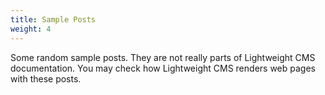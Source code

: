 ```yaml
---
title: Sample Posts
weight: 4
---
```


Some random sample posts. They are not really parts of Lightweight CMS documentation. You may check how Lightweight CMS renders web pages with these posts.
